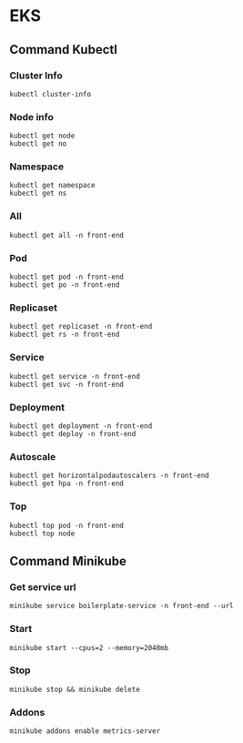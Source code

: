 # EKS

## Command Kubectl

### Cluster Info

```shell
kubectl cluster-info
```

### Node info

```shell
kubectl get node
kubectl get no
```

### Namespace

```shell
kubectl get namespace
kubectl get ns
```

### All

```shell
kubectl get all -n front-end
```

### Pod

```shell
kubectl get pod -n front-end
kubectl get po -n front-end
```

### Replicaset

```shell
kubectl get replicaset -n front-end
kubectl get rs -n front-end
```

### Service

```shell
kubectl get service -n front-end
kubectl get svc -n front-end
```

### Deployment

```shell
kubectl get deployment -n front-end
kubectl get deploy -n front-end
```

### Autoscale

```shell
kubectl get horizontalpodautoscalers -n front-end
kubectl get hpa -n front-end
```

### Top

```shell
kubectl top pod -n front-end
kubectl top node
```

## Command Minikube

### Get service url

```shell
minikube service boilerplate-service -n front-end --url
```

### Start

```shell
minikube start --cpus=2 --memory=2048mb
```

### Stop

```shell
minikube stop && minikube delete
```

### Addons

```shell
minikube addons enable metrics-server
```

